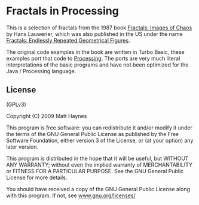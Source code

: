 Fractals in Processing
======================

This is a selection of fractals from the 1987 book [Fractals: Images of Chaos](http://www.amazon.co.uk/Fractals-Images-Chaos-Penguin-Science/dp/0140144110) by Hans Lauwerier, which was also published in the US under the name [Fractals: Endlessly Repeated Geometrical Figures](http://www.amazon.com/Fractals-Endlessly-Repeated-Geometrical-Figures/dp/0691024456).

The original code examples in the book are written in Turbo Basic, these examples port that code to [Processing](http://processing.org/). The ports are very much literal interpretations of the basic programs and have not been optimized for the Java / Processing language.

License 
-------

(GPLv3)

Copyright (C) 2009 Matt Haynes

This program is free software: you can redistribute it and/or modify it under the terms of the GNU General Public License as published by the Free Software Foundation, either version 3 of the License, or (at your option) any later version.

This program is distributed in the hope that it will be useful, but WITHOUT ANY WARRANTY; without even the implied warranty of MERCHANTABILITY or FITNESS FOR A PARTICULAR PURPOSE. See the GNU General Public License for more details.

You should have received a copy of the GNU General Public License along with this program. If not, see www.gnu.org/licenses/
